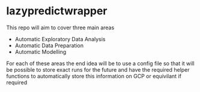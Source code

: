 # lazypredictwrapper

This repo will aim to cover three main areas
* Automatic Exploratory Data Analysis
* Automatic Data Preparation
* Automatic Modelling

For each of these areas the end idea will be to use a config file so that it will be possible to store exact runs for the future 
and have the required helper functions to automatically store this information on GCP or equivilant if required
